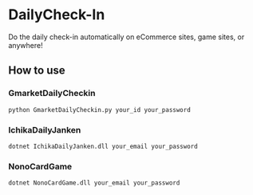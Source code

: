# DailyCheck-In
Do the daily check-in automatically on eCommerce sites, game sites, or anywhere!

## How to use
### GmarketDailyCheckin
```
python GmarketDailyCheckin.py your_id your_password
```

### IchikaDailyJanken
```
dotnet IchikaDailyJanken.dll your_email your_password
```

### NonoCardGame
```
dotnet NonoCardGame.dll your_email your_password
```
